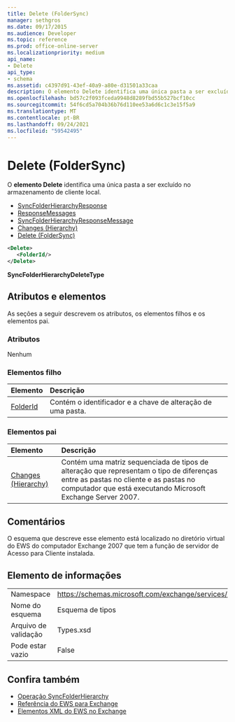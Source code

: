 ```yaml
---
title: Delete (FolderSync)
manager: sethgros
ms.date: 09/17/2015
ms.audience: Developer
ms.topic: reference
ms.prod: office-online-server
ms.localizationpriority: medium
api_name:
- Delete
api_type:
- schema
ms.assetid: c4397d91-43ef-40a9-a80e-d31501a33caa
description: O elemento Delete identifica uma única pasta a ser excluído no armazenamento de cliente local.
ms.openlocfilehash: bd57c2f093fceda9948d8289fbd55b527bcf10cc
ms.sourcegitcommit: 54f6cd5a704b36b76d110ee53a6d6c1c3e15f5a9
ms.translationtype: MT
ms.contentlocale: pt-BR
ms.lasthandoff: 09/24/2021
ms.locfileid: "59542495"
---
```

# <a name="delete-foldersync"></a>Delete (FolderSync)

O **elemento Delete** identifica uma única pasta a ser excluído no armazenamento de cliente local. 
  
- [SyncFolderHierarchyResponse](syncfolderhierarchyresponse.md)  
- [ResponseMessages](responsemessages.md)  
- [SyncFolderHierarchyResponseMessage](syncfolderhierarchyresponsemessage.md)  
- [Changes (Hierarchy)](changes-hierarchy.md)  
- [Delete (FolderSync)](delete-foldersync.md)
  
```xml
<Delete>
   <FolderId/>
</Delete>
```

**SyncFolderHierarchyDeleteType**

## <a name="attributes-and-elements"></a>Atributos e elementos

As seções a seguir descrevem os atributos, os elementos filhos e os elementos pai.
  
### <a name="attributes"></a>Atributos

Nenhum
  
### <a name="child-elements"></a>Elementos filho

|**Elemento**|**Descrição**|
|:-----|:-----|
|[FolderId](folderid.md) <br/> |Contém o identificador e a chave de alteração de uma pasta.  <br/> |
   
### <a name="parent-elements"></a>Elementos pai

|**Elemento**|**Descrição**|
|:-----|:-----|
|[Changes (Hierarchy)](changes-hierarchy.md) <br/> |Contém uma matriz sequenciada de tipos de alteração que representam o tipo de diferenças entre as pastas no cliente e as pastas no computador que está executando Microsoft Exchange Server 2007.  <br/> |
   
## <a name="remarks"></a>Comentários

O esquema que descreve esse elemento está localizado no diretório virtual do EWS do computador Exchange 2007 que tem a função de servidor de Acesso para Cliente instalada.
  
## <a name="element-information"></a>Elemento de informações

|||
|:-----|:-----|
|Namespace  <br/> |https://schemas.microsoft.com/exchange/services/2006/types  <br/> |
|Nome do esquema  <br/> |Esquema de tipos  <br/> |
|Arquivo de validação  <br/> |Types.xsd  <br/> |
|Pode estar vazio  <br/> |False  <br/> |
   
## <a name="see-also"></a>Confira também

- [Operação SyncFolderHierarchy](syncfolderhierarchy-operation.md)
- [Referência do EWS para Exchange](ews-reference-for-exchange.md)
- [Elementos XML do EWS no Exchange](ews-xml-elements-in-exchange.md)

